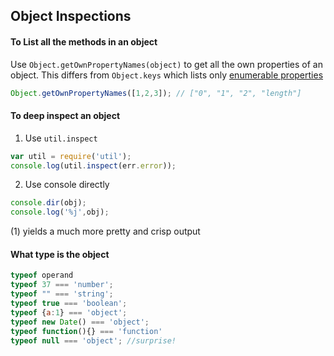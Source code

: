 ## Object Inspections

#### To List all the methods in an object

Use `Object.getOwnPropertyNames(object)` to get all the own properties of an object. This differs from `Object.keys` which lists only [enumerable properties](https://developer.mozilla.org/en-US/docs/Web/JavaScript/Enumerability_and_ownership_of_properties)

``` javascript
Object.getOwnPropertyNames([1,2,3]); // ["0", "1", "2", "length"]
```

#### To deep inspect an object

1. Use `util.inspect`
``` javascript
var util = require('util');
console.log(util.inspect(err.error));
```
2. Use console directly
``` javascript
console.dir(obj);
console.log('%j',obj);
```

(1) yields a much more pretty and crisp output

#### What type is the object

```javascript
typeof operand
typeof 37 === 'number';
typeof "" === 'string';
typeof true === 'boolean';
typeof {a:1} === 'object';
typeof new Date() === 'object';
typeof function(){} === 'function'
typeof null === 'object'; //surprise!
```
